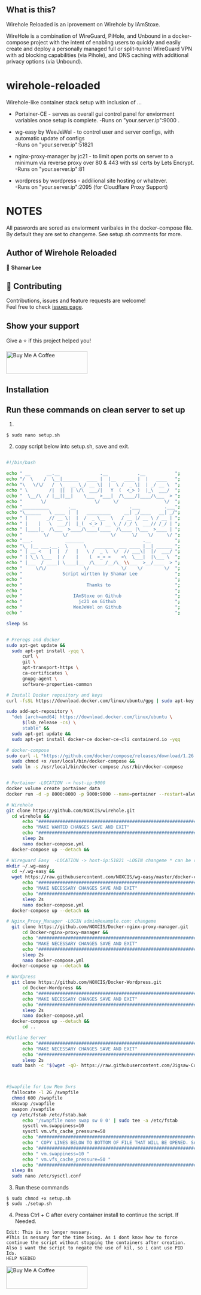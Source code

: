 ## What is this?
Wirehole Reloaded is an iprovement on Wirehole by IAmStoxe.

WireHole is a combination of WireGuard, PiHole, and Unbound in a docker-compose project with the intent of enabling users to quickly and easily create and deploy a personally managed full or split-tunnel WireGuard VPN with ad blocking capabilities (via Pihole), and DNS caching with additional privacy options (via Unbound).

# wirehole-reloaded
Wirehole-like container stack setup with inclusion of ...


+ Portainer-CE                - serves as overall gui control panel for enviorment variables once setup is complete. 
  -Runs on   "your.server.ip":9000 . 
  
+ wg-easy by WeeJeWel         - to control user and server configs, with automatic update of configs                  
  -Runs on   "your.server.ip":51821 
  
+ nginx-proxy-manager by jc21 - to limit open ports on server to a minimum via reverse proxy over 80 & 443 with ssl certs by Lets Encrypt.                     
  -Runs on   "your.server.ip":81 
                                
+ wordpress by wordpress      - addilional site hosting or whatever.                                                 
  -Runs on   "your.server.ip":2095   (for Cloudflare Proxy Support)

# NOTES
All paswords are sored as enviorment varibales in the docker-compose file. By default they are set to changeme. See setup.sh comments for more.

## Author of Wirehole Reloaded

👤 **Shamar Lee**

## 🤝 Contributing

Contributions, issues and feature requests are welcome!<br />Feel free to check [issues page](https://github.com/NOXCIS/wirehole-reloaded/issues). 

## Show your support

Give a ⭐ if this project helped you!


<a href="https://www.paypal.com/donate?business=986V5GH5R5T4G&no_recurring=0&item_name=Buy+me+a+Coffee&currency_code=USD" target="_blank"><img src="https://i.imgur.com/6JvV0aR.png" alt="Buy Me A Coffee" style="height: 60px !important;width: 217px !important;" ></a>


  
  ## Installation
  ## Run these commands on clean server to set up
  
  1.
  ````
  $ sudo nano setup.sh
  `````
  2. copy script below into setup.sh, save and exit.
  ````bash
  
#!/bin/bash

echo " __      __.__               .__           .__           ";
echo "/  \    /  \__|______   ____ |  |__   ____ |  |   ____   ";
echo "\   \/\/   /  \_  __ \_/ __ \|  |  \ /  _ \|  | _/ __ \  ";
echo " \        /|  ||  | \/\  ___/|   Y  (  <_> )  |_\  ___/  ";
echo "  \__/\  / |__||__|    \___  >___|  /\____/|____/\___  > ";
echo "       \/                  \/     \/                 \/  ";
echo "__________       .__                    .___         .___";
echo "\______   \ ____ |  |   _________     __| _/____   __| _/";
echo " |       _// __ \|  |  /  _ \__  \   / __ |/ __ \ / __ | ";
echo " |    |   \  ___/|  |_(  <_> ) __ \_/ /_/ \  ___// /_/ | ";
echo " |____|_  /\___  >____/\____(____  /\____ |\___  >____ | ";
echo "        \/     \/                \/      \/    \/     \/ ";
echo "___.            _______                      .__         ";
echo "\_ |__ ___.__.  \      \   _______  ___ ____ |__| ______ ";
echo " | __ <   |  |  /   |   \ /  _ \  \/  // ___\|  |/  ___/ ";
echo " | \_\ \___  | /    |    (  <_> >    <\  \___|  |\___ \  ";
echo " |___  / ____| \____|__  /\____/__/\_ \\___  >__/____  > ";
echo "     \/\/              \/            \/    \/        \/  ";
echo "               Script wirtten by Shamar Lee              ";
echo "                                                         ";
echo "                        Thanks to                        ";
echo "                                                         ";
echo "                   IAmStoxe on Github                    ";
echo "                     jc21 on Github                      ";
echo "                   WeeJeWel on Github                    ";
echo "                                                         ";

sleep 5s


# Prereqs and docker
sudo apt-get update &&
    sudo apt-get install -yqq \
        curl \
        git \
        apt-transport-https \
        ca-certificates \
        gnupg-agent \
        software-properties-common

# Install Docker repository and keys
curl -fsSL https://download.docker.com/linux/ubuntu/gpg | sudo apt-key add -

sudo add-apt-repository \
    "deb [arch=amd64] https://download.docker.com/linux/ubuntu \
        $(lsb_release -cs) \
        stable" &&
    sudo apt-get update &&
    sudo apt-get install docker-ce docker-ce-cli containerd.io -yqq

# docker-compose
sudo curl -L "https://github.com/docker/compose/releases/download/1.26.2/docker-compose-$(uname -s)-$(uname -m)" -o /usr/local/bin/docker-compose &&
    sudo chmod +x /usr/local/bin/docker-compose &&
    sudo ln -s /usr/local/bin/docker-compose /usr/bin/docker-compose


# Portainer -LOCATION -> host-ip:9000
docker volume create portainer_data
docker run -d -p 8000:8000 -p 9000:9000 --name=portainer --restart=always -v /var/run/docker.sock:/var/run/docker.sock -v portainer_data:/data portainer/portainer-ce

# Wirehole
git clone https://github.com/NOXCIS/wirehole.git
    cd wirehole &&
        echo "#######################################################################"
        echo "MAKE WANTED CHANGES SAVE AND EXIT"
        echo "#######################################################################"
        sleep 2s
        nano docker-compose.yml
    docker-compose up --detach &&

# Wireguard Easy  -LOCATION -> host-ip:51821 -LOGIN changeme * can be change in portaier env varables.
mkdir ~/.wg-easy
    cd ~/.wg-easy &&
    wget https://raw.githubusercontent.com/NOXCIS/wg-easy/master/docker-compose.yml
        echo "#######################################################################"
        echo "MAKE NECESSARY CHANGES SAVE AND EXIT"
        echo "#######################################################################"
        sleep 2s
        nano docker-compose.yml
    docker-compose up --detach &&

# Nginx_Proxy_Manager -LOGIN admin@example.com: changeme
    git clone https://github.com/NOXCIS/Docker-nginx-proxy-manager.git
        cd Docker-nginx-proxy-manager &&
        echo "#######################################################################"
        echo "MAKE NECESSARY CHANGES SAVE AND EXIT"
        echo "#######################################################################"
        sleep 2s
        nano docker-compose.yml
    docker-compose up --detach &&

# Wordpress
    git clone https://github.com/NOXCIS/Docker-Wordpress.git
        cd Docker-Wordpress &&
        echo "#######################################################################"
        echo "MAKE NECESSARY CHANGES SAVE AND EXIT"
        echo "#######################################################################"
        sleep 2s
        nano docker-compose.yml
    docker-compose up --detach &&
        cd ..

#Outline Server
        echo "#######################################################################"
        echo "MAKE NECESSARY CHANGES SAVE AND EXIT"
        echo "#######################################################################"
        sleep 2s
    sudo bash -c "$(wget -qO- https://raw.githubusercontent.com/Jigsaw-Code/outline-server/master/src/server_manager/install_scripts/install_server.sh)"



#Swapfile for Low Mem Svrs
    fallocate -l 2G /swapfile
    chmod 600 /swapfile
    mkswap /swapfile
    swapon /swapfile
    cp /etc/fstab /etc/fstab.bak
        echo '/swapfile none swap sw 0 0' | sudo tee -a /etc/fstab
        sysctl vm.swappiness=10
        sysctl vm.vfs_cache_pressure=50
        echo "#######################################################################"
        echo " COPY LINES BELOW TO BOTTOM OF FILE THAT WILL BE OPENED. SAVE AND EXIT"
        echo "#######################################################################"
        echo " vm.swappiness=10 "
        echo " vm.vfs_cache_pressure=50 "
        echo "#######################################################################"
    sleep 8s
    sudo nano /etc/sysctl.conf

````
 
3. Run these commands
````
$ sudo chmod +x setup.sh
$ sudo ./setup.sh
`````
4. Press Ctrl + C after every container install to continue the script. If Needed.
````
Edit: This is no longer nessary. 
#This is nessary for the time being. As i dont know how to force continue the script without stopping the containers after creation.
Also i want the script to negate the use of kil, so i cant use PID Ids. 
HELP NEEDED
````
<a href="https://www.paypal.com/donate?business=986V5GH5R5T4G&no_recurring=0&item_name=Buy+me+a+Coffee&currency_code=USD" target="_blank"><img src="https://i.imgur.com/6JvV0aR.png" alt="Buy Me A Coffee" style="height: 60px !important;width: 217px !important;" ></a>
